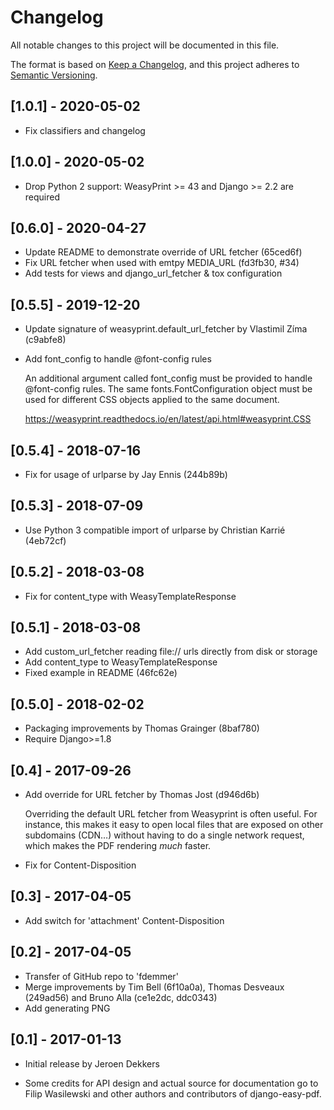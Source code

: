 # Changelog
All notable changes to this project will be documented in this file.

The format is based on [Keep a Changelog](https://keepachangelog.com/en/1.0.0/),
and this project adheres to [Semantic Versioning](https://semver.org/spec/v2.0.0.html).

## [1.0.1] - 2020-05-02

- Fix classifiers and changelog

## [1.0.0] - 2020-05-02

- Drop Python 2 support: WeasyPrint >= 43 and Django >= 2.2 are required

## [0.6.0] - 2020-04-27

- Update README to demonstrate override of URL fetcher (65ced6f)
- Fix URL fetcher when used with emtpy MEDIA_URL (fd3fb30, #34)
- Add tests for views and django_url_fetcher & tox configuration

## [0.5.5] - 2019-12-20

- Update signature of weasyprint.default_url_fetcher by Vlastimil Zíma (c9abfe8)
- Add font_config to handle @font-config rules

  An additional argument called font_config must be provided to handle
  @font-config rules. The same fonts.FontConfiguration object must be
  used for different CSS objects applied to the same document.

  https://weasyprint.readthedocs.io/en/latest/api.html#weasyprint.CSS

## [0.5.4] - 2018-07-16

- Fix for usage of urlparse by Jay Ennis (244b89b)

## [0.5.3] - 2018-07-09

- Use Python 3 compatible import of urlparse by Christian Karrié (4eb72cf)

## [0.5.2] - 2018-03-08

- Fix for content_type with WeasyTemplateResponse

## [0.5.1] - 2018-03-08

- Add custom_url_fetcher reading file:// urls directly from disk or storage
- Add content_type to WeasyTemplateResponse
- Fixed example in README (46fc62e)

## [0.5.0] - 2018-02-02

- Packaging improvements by Thomas Grainger (8baf780)
- Require Django>=1.8

## [0.4] - 2017-09-26

- Add override for URL fetcher by Thomas Jost (d946d6b)

  Overriding the default URL fetcher from Weasyprint is often useful.
  For instance, this makes it easy to open local files that are exposed on other
  subdomains (CDN…) without having to do a single network request, which makes
  the PDF rendering *much* faster.

- Fix for Content-Disposition

## [0.3] - 2017-04-05

- Add switch for 'attachment' Content-Disposition

## [0.2] - 2017-04-05

- Transfer of GitHub repo to 'fdemmer'
- Merge improvements by Tim Bell (6f10a0a), Thomas Desveaux (249ad56) and
  Bruno Alla (ce1e2dc, ddc0343)
- Add generating PNG

## [0.1] - 2017-01-13

- Initial release by Jeroen Dekkers

- Some credits for API design and actual source for documentation go to
  Filip Wasilewski and other authors and contributors of django-easy-pdf.
